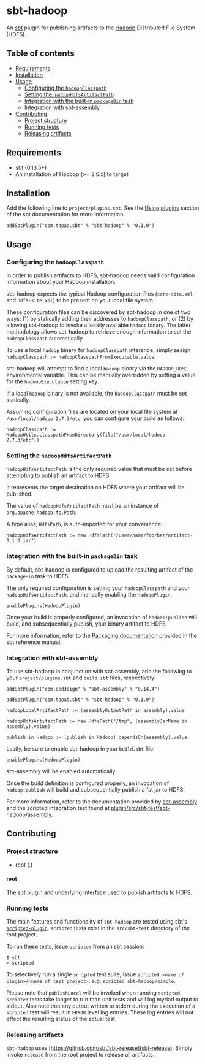 # sbt-hadoop
An [sbt](http://scala-sbt.org) plugin for publishing artifacts to the [Hadoop](https://hadoop.apache.org) Distributed File System (HDFS).

## Table of contents

  * [Requirements](#requirements)
  * [Installation](#installation)
  * [Usage](#usage)
    * [Configuring the `hadoopClasspath`](#configuring-the-hadoopclasspath)
    * [Setting the `hadoopHdfsArtifactPath`](#setting-the-hadoophdfsartifactpath)
    * [Integration with the built-in `packageBin` task](#integration-with-the-built-in-packagebin-task)
    * [Integration with sbt-assembly](#integration-with-sbt-assembly)
  * [Contributing](#contributing)
    * [Project structure](#project-structure)
    * [Running tests](#running-tests)
    * [Releasing artifacts](#releasing-artifacts)

## Requirements
- sbt (0.13.5+)
- An installation of Hadoop (>= 2.6.x) to target

## Installation
Add the following line to `project/plugins.sbt`. See the [Using plugins](http://www.scala-sbt.org/release/docs/Using-Plugins.html) section of the sbt documentation for more information.

```
addSbtPlugin("com.tapad.sbt" % "sbt-hadoop" % "0.1.0")
```

## Usage

### Configuring the `hadoopClasspath`
In order to publish artifacts to HDFS, sbt-hadoop needs valid configuration information about your Hadoop installation.

sbt-hadoop expects the typical Hadoop configuration files (`core-site.xml` and `hdfs-site.xml`) to be present on your local file system.

These configuration files can be discovered by sbt-hadoop in one of two ways: (1) by statically adding their addresses to `hadoopClasspath`, or (2) by allowing sbt-hadoop to invoke a locally available `hadoop` binary. The latter methodology allows sbt-hadoop to retrieve enough information to set the `hadoopClasspath` automatically.

To use a local `hadoop` binary for `hadoopClasspath` inference, simply assign `hadoopClasspath := hadoopClasspathFromExecutable.value`.

sbt-hadoop will attempt to find a local `hadoop` binary via the `HADOOP_HOME` environmental variable. This can be manually overridden by setting a value for the `hadoopExecutable` setting key.

If a local `hadoop` binary is not available, the `hadoopClasspath` must be set statically.

Assuming configuration files are located on your local file system at `/usr/local/hadoop-2.7.3/etc`, you can configure your build as follows:

```
hadoopClasspath := HadoopUtils.classpathFromDirectory(file("/usr/local/hadoop-2.7.3/etc"))
```

### Setting the `hadoopHdfsArtifactPath`
`hadoopHdfsArtifactPath` is the only required value that must be set before attempting to publish an artifact to HDFS.

It represents the target destination on HDFS where your artifact will be published.

The value of `hadoopHdfsArtifactPath` must be an instance of `org.apache.hadoop.fs.Path`.

A type alias, `HdfsPath`, is auto-imported for your convenience:

```
hadoopHdfsArtifactPath := new HdfsPath("/user/name/foo/bar/artifact-0.1.0.jar")
```

### Integration with the built-in `packageBin` task
By default, sbt-hadoop is configured to upload the resulting artifact of the `packageBin` task to HDFS.

The only required configuration is setting your `hadoopClasspath` and your `hadoopHdfsArtifactPath`, and manually enabling the `HadoopPlugin`.

```
enablePlugins(HadoopPlugin)
```

Once your build is properly configured, an invocation of `hadoop:publish` will build, and subsequentially publish, your binary artifact to HDFS.

For more information, refer to the [Packaging documentation](http://www.scala-sbt.org/0.13/docs/Howto-Package.html) provided in the sbt reference manual.

### Integration with sbt-assembly
To use sbt-hadoop in conjunction with sbt-assembly, add the following to your `project/plugins.sbt` and `build.sbt` files, respectively:

```
addSbtPlugin("com.eed3sign" % "sbt-assembly" % "0.14.4")

addSbtPlugin("com.tapad.sbt" % "sbt-hadoop" % "0.1.0")
```

```
hadoopLocalArtifactPath := (assemblyOutputPath in assembly).value

hadoopHdfsArtifactPath := new HdfsPath("/tmp", (assemblyJarName in assembly).value)

publish in Hadoop := (publish in Hadoop).dependsOn(assembly).value
```

Lastly, be sure to enable sbt-hadoop in your `build.sbt` file:

```
enablePlugins(HadoopPlugin)
```

sbt-assembly will be enabled automatically.

Once the build definition is configured properly, an invocation of `hadoop:publish` will build and subsequentially publish a fat jar to HDFS.

For more information, refer to the documentation provided by [sbt-assembly](https://github.com/sbt/sbt-assembly) and the scripted integration test found at [plugin/src/sbt-test/sbt-hadoop/assembly](plugin/src/sbt-test/sbt-hadoop/assembly).

## Contributing

### Project structure
- root (.)

#### root
The sbt plugin and underlying interface used to publish artifacts to HDFS.

### Running tests
The main features and functionality of `sbt-hadoop` are tested using sbt's [`scripted-plugin`](https://github.com/sbt/sbt/tree/0.13/scripted). `scripted` tests exist in the `src/sbt-test` directory of the root project.

To run these tests, issue `scripted` from an sbt session:

```
$ sbt
> scripted
```

To selectively run a single `scripted` test suite, issue `scripted <name of plugin>/<name of test project>`. e.g. `scripted sbt-hadoop/simple`.

Please note that `publishLocal` will be invoked when running `scripted`. `scripted` tests take longer to run than unit tests and will log myriad output to stdout. Also note that any output written to stderr during the execution of a `scripted` test will result in `ERROR` level log entries. These log entries will not effect the resulting status of the actual test.

### Releasing artifacts
`sbt-hadoop` uses [https://github.com/sbt/sbt-release](sbt-release). Simply invoke `release` from the root project to release all artifacts.
